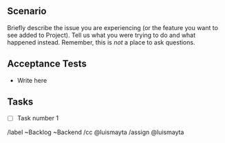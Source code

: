 ## Scenario

Briefly describe the issue you are experiencing (or the feature you want to see added to Project). Tell us what you were trying to do and what happened instead. Remember, this is _not_ a place to ask questions.

## Acceptance Tests

- Write here

## Tasks

- [ ] Task number 1

/label ~Backlog ~Backend
/cc @luismayta
/assign @luismayta
